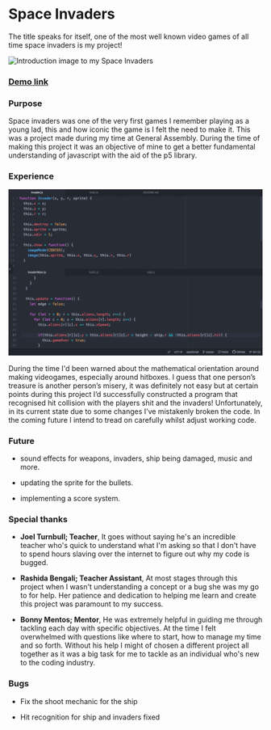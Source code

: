 # Space Invaders

The title speaks for itself, one of the most well known video games of all time space invaders is my project!

![Introduction image to my Space Invaders](/images/intro-image.jpg)

### [Demo link](https://harrisonmalouf.github.io/Space-Invaders/)


### Purpose

Space invaders was one of the very first games I remember playing as a young lad, this and how iconic the game is I felt the need to make it. This was a project made during my time at General Assembly. During the time of making this project it was an objective of mine to get a better fundamental understanding of javascript with the aid of the p5 library.

### Experience

![An image of my code](/images/code1.png)

During the time I'd been warned about the mathematical orientation around making videogames, especially around hitboxes. I guess that one person’s treasure is another person’s misery, it was definitely not easy but at certain points during this project I’d successfully constructed a program that recognised hit collision with the players shit and the invaders! Unfortunately, in its current state due to some changes I’ve mistakenly broken the code. In the coming future I intend to tread on carefully whilst adjust working code.

### Future

- sound effects for weapons, invaders, ship being damaged, music and more.

- updating the sprite for the bullets.

- implementing a score system.

### Special thanks

- **Joel Turnbull; Teacher**, It goes without saying he's an incredible teacher who's quick to understand what I'm asking so that I don't have to spend hours slaving over the internet to figure out why my code is bugged.

- **Rashida Bengali; Teacher Assistant**, At most stages through this project when I wasn't understanding a concept or a bug she was my go to for help. Her patience and dedication to helping me learn and create this project was paramount to my success.

- **Bonny Mentos; Mentor**, He was extremely helpful in guiding me through tackling each day with specific objectives. At the time I felt overwhelmed with questions like where to start, how to manage my time and so forth. Without his help I might of chosen a different project all together as it was a big task for me to tackle as an individual who's new to the coding industry. 

### Bugs

- Fix the shoot mechanic for the ship

- Hit recognition for ship and invaders fixed
